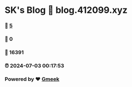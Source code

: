 # SK's Blog :link: blog.412099.xyz 
### :page_facing_up: [5](https://stankyoztc.github.io/tag.html) 
### :speech_balloon: 0 
### :hibiscus: 16391 
### :alarm_clock: 2024-07-03 00:17:53 
### Powered by :heart: [Gmeek](https://github.com/Meekdai/Gmeek)
